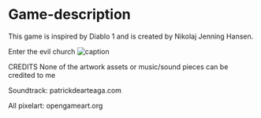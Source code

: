 # Game-description
This game is inspired by Diablo 1 and is created by Nikolaj Jenning Hansen. 


Enter the evil church
![caption](church.gif)

CREDITS
None of the artwork assets or music/sound pieces can be credited to me

Soundtrack: patrickdearteaga.com

All pixelart: opengameart.org
